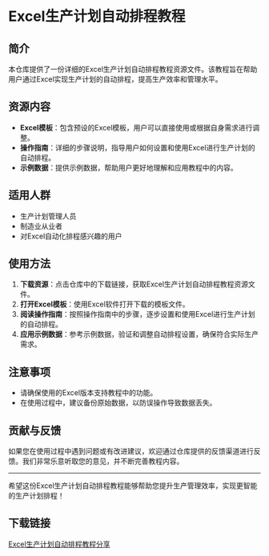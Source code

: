 # Excel生产计划自动排程教程

## 简介

本仓库提供了一份详细的Excel生产计划自动排程教程资源文件。该教程旨在帮助用户通过Excel实现生产计划的自动排程，提高生产效率和管理水平。

## 资源内容

- **Excel模板**：包含预设的Excel模板，用户可以直接使用或根据自身需求进行调整。
- **操作指南**：详细的步骤说明，指导用户如何设置和使用Excel进行生产计划的自动排程。
- **示例数据**：提供示例数据，帮助用户更好地理解和应用教程中的内容。

## 适用人群

- 生产计划管理人员
- 制造业从业者
- 对Excel自动化排程感兴趣的用户

## 使用方法

1. **下载资源**：点击仓库中的下载链接，获取Excel生产计划自动排程教程资源文件。
2. **打开Excel模板**：使用Excel软件打开下载的模板文件。
3. **阅读操作指南**：按照操作指南中的步骤，逐步设置和使用Excel进行生产计划的自动排程。
4. **应用示例数据**：参考示例数据，验证和调整自动排程设置，确保符合实际生产需求。

## 注意事项

- 请确保使用的Excel版本支持教程中的功能。
- 在使用过程中，建议备份原始数据，以防误操作导致数据丢失。

## 贡献与反馈

如果您在使用过程中遇到问题或有改进建议，欢迎通过仓库提供的反馈渠道进行反馈。我们非常乐意听取您的意见，并不断完善教程内容。

---

希望这份Excel生产计划自动排程教程能够帮助您提升生产管理效率，实现更智能的生产计划排程！

## 下载链接

[Excel生产计划自动排程教程分享](https://pan.quark.cn/s/0564ea3a4058)